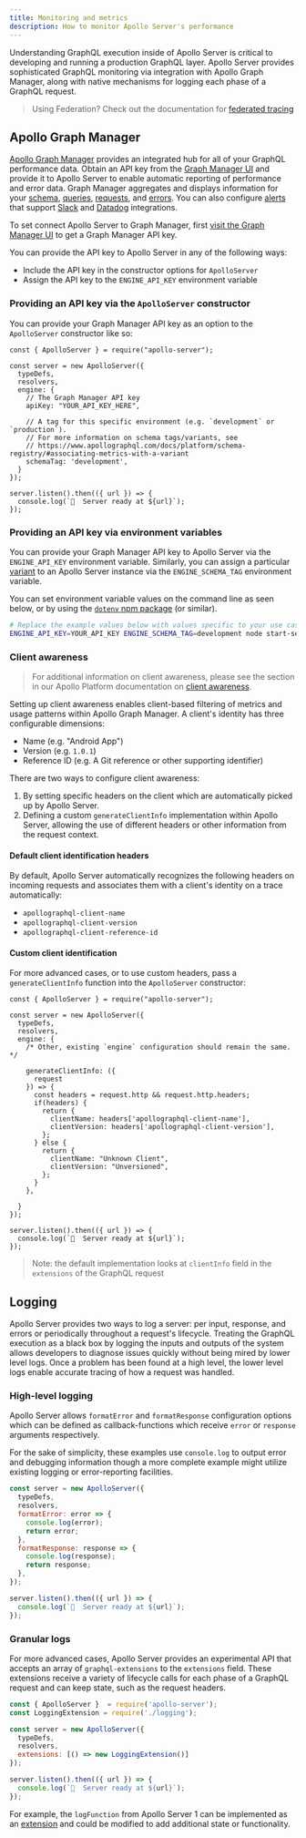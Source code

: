 ```yaml
---
title: Monitoring and metrics
description: How to monitor Apollo Server's performance
---
```


Understanding GraphQL execution inside of Apollo Server is critical to developing and running a production GraphQL layer. Apollo Server provides sophisticated GraphQL monitoring via integration with Apollo Graph Manager, along with native mechanisms for logging each phase of a GraphQL request.

> Using Federation? Check out the documentation for [federated tracing](/federation/metrics/)

## Apollo Graph Manager

[Apollo Graph Manager](https://www.apollographql.com/docs/platform/graph-manager-overview/) provides an integrated hub for all of your GraphQL performance data. Obtain an API key from the [Graph Manager UI](https://engine.apollographql.com/) and provide it to Apollo Server to enable automatic reporting of performance and error data. Graph Manager aggregates and displays information for your [schema](https://www.apollographql.com/docs/engine/features/performance.html), [queries](https://www.apollographql.com/docs/engine/features/query-tracking.html), [requests](https://www.apollographql.com/docs/engine/performance.html), and [errors](https://www.apollographql.com/docs/engine/features/error-tracking.html). You can also configure [alerts](https://www.apollographql.com/docs/engine/features/alerts.html) that support [Slack](https://www.apollographql.com/docs/engine/integrations/slack.html) and [Datadog](https://www.apollographql.com/docs/engine/integrations/datadog.html) integrations.

To set connect Apollo Server to Graph Manager, first [visit the Graph Manager UI](https://engine.apollographql.com/) to get a Graph Manager API key.

You can provide the API key to Apollo Server in any of the following ways:

* Include the API key in the constructor options for `ApolloServer`
* Assign the API key to the `ENGINE_API_KEY` environment variable

### Providing an API key via the `ApolloServer` constructor

You can provide your Graph Manager API key as an option to the `ApolloServer`
constructor like so:

```js{6-14}
const { ApolloServer } = require("apollo-server");

const server = new ApolloServer({
  typeDefs,
  resolvers,
  engine: {
    // The Graph Manager API key
    apiKey: "YOUR_API_KEY_HERE",

    // A tag for this specific environment (e.g. `development` or `production`).
    // For more information on schema tags/variants, see
    // https://www.apollographql.com/docs/platform/schema-registry/#associating-metrics-with-a-variant
    schemaTag: 'development',
  }
});

server.listen().then(({ url }) => {
  console.log(`🚀  Server ready at ${url}`);
});
```

### Providing an API key via environment variables

You can provide your Graph Manager API key to Apollo Server via the `ENGINE_API_KEY` environment variable. Similarly, you can assign a particular [variant](https://www.apollographql.com/docs/platform/schema-registry/#managing-environments)
to an Apollo Server instance via the `ENGINE_SCHEMA_TAG` environment variable.

You can set environment variable values on the command line as seen below, or by using the [`dotenv` npm package](https://www.npmjs.com/package/dotenv) (or similar).

```bash
# Replace the example values below with values specific to your use case.
ENGINE_API_KEY=YOUR_API_KEY ENGINE_SCHEMA_TAG=development node start-server.js
```

### Client awareness

> For additional information on client awareness, please see the section in our Apollo Platform documentation on [client awareness](https://www.apollographql.com/docs/platform/client-awareness).

Setting up client awareness enables client-based filtering of metrics and usage patterns within Apollo Graph Manager.  A client's identity has three configurable dimensions:

* Name (e.g. "Android App")
* Version (e.g. `1.0.1`)
* Reference ID (e.g. A Git reference or other supporting identifier)

There are two ways to configure client awareness:

1. By setting specific headers on the client which are automatically picked up by Apollo Server.
2. Defining a custom `generateClientInfo` implementation within Apollo Server, allowing the use of different headers or other information from the request context.

#### Default client identification headers

By default, Apollo Server automatically recognizes the following headers on incoming requests and associates them with a client's identity on a trace automatically:

* `apollographql-client-name`
* `apollographql-client-version`
* `apollographql-client-reference-id`

#### Custom client identification

For more advanced cases, or to use custom headers, pass a `generateClientInfo` function into the `ApolloServer` constructor:

```js{9-24}
const { ApolloServer } = require("apollo-server");

const server = new ApolloServer({
  typeDefs,
  resolvers,
  engine: {
    /* Other, existing `engine` configuration should remain the same. */

    generateClientInfo: ({
      request
    }) => {
      const headers = request.http && request.http.headers;
      if(headers) {
        return {
          clientName: headers['apollographql-client-name'],
          clientVersion: headers['apollographql-client-version'],
        };
      } else {
        return {
          clientName: "Unknown Client",
          clientVersion: "Unversioned",
        };
      }
    },

  }
});

server.listen().then(({ url }) => {
  console.log(`🚀  Server ready at ${url}`);
});
```

> Note: the default implementation looks at `clientInfo` field in the
> `extensions` of the GraphQL request

## Logging

Apollo Server provides two ways to log a server: per input, response, and errors or periodically throughout a request's lifecycle. Treating the GraphQL execution as a black box by logging the inputs and outputs of the system allows developers to diagnose issues quickly without being mired by lower level logs. Once a problem has been found at a high level, the lower level logs enable accurate tracing of how a request was handled.

### High-level logging

Apollo Server allows `formatError` and `formatResponse` configuration options which can be defined as callback-functions which receive `error` or `response` arguments respectively.

For the sake of simplicity, these examples use `console.log` to output error and debugging information though a more complete example might utilize existing logging or error-reporting facilities.

```js
const server = new ApolloServer({
  typeDefs,
  resolvers,
  formatError: error => {
    console.log(error);
    return error;
  },
  formatResponse: response => {
    console.log(response);
    return response;
  },
});

server.listen().then(({ url }) => {
  console.log(`🚀  Server ready at ${url}`);
});
```

### Granular logs

For more advanced cases, Apollo Server provides an experimental API that accepts an array of `graphql-extensions` to the `extensions` field. These extensions receive a variety of lifecycle calls for each phase of a GraphQL request and can keep state, such as the request headers.

```js
const { ApolloServer }  = require('apollo-server');
const LoggingExtension = require('./logging');

const server = new ApolloServer({
  typeDefs,
  resolvers,
  extensions: [() => new LoggingExtension()]
});

server.listen().then(({ url }) => {
  console.log(`🚀  Server ready at ${url}`);
});
```

For example, the `logFunction` from Apollo Server 1 can be implemented as an [extension](https://github.com/apollographql/apollo-server/blob/8914b135df9840051fe81cc9224b444cfc5b61ab/packages/apollo-server-core/src/logging.ts) and could be modified to add additional state or functionality.
